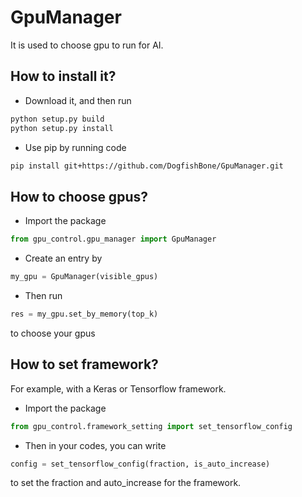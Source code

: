 # GpuManager
It is used to choose gpu to run for AI.

## How to install it?
 - Download it, and then run
 ```python
python setup.py build
python setup.py install
```
 - Use pip by running code
```bash
pip install git+https://github.com/DogfishBone/GpuManager.git
```

## How to choose gpus?
 - Import the package
 ```python
from gpu_control.gpu_manager import GpuManager
```
 - Create an entry by
 ```python
my_gpu = GpuManager(visible_gpus)
```
 - Then run
 ```python
res = my_gpu.set_by_memory(top_k)
```
to choose your gpus

## How to set framework?
For example, with a Keras or Tensorflow framework.
 - Import the package
 ```python
from gpu_control.framework_setting import set_tensorflow_config
```
 - Then in your codes, you can write
 ```python
config = set_tensorflow_config(fraction, is_auto_increase)
```
to set the fraction and auto_increase for the framework.
